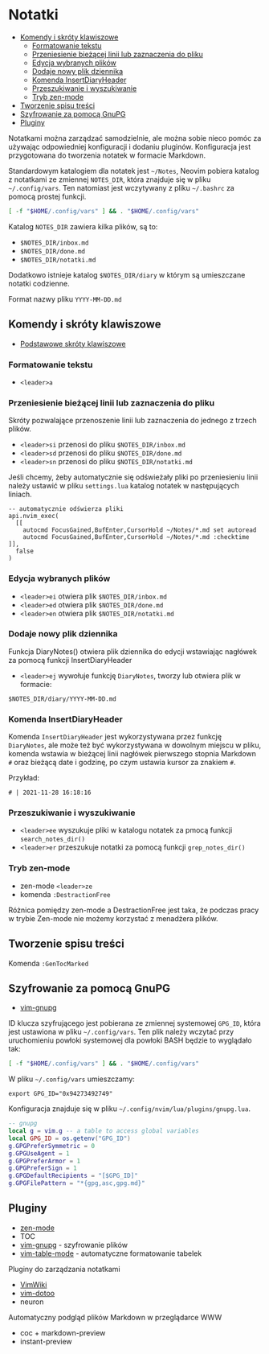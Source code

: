 # Notatki

<!-- vim-markdown-toc Marked -->

* [Komendy i skróty klawiszowe](#komendy-i-skróty-klawiszowe)
	* [Formatowanie tekstu](#formatowanie-tekstu)
	* [Przeniesienie bieżącej linii lub zaznaczenia do pliku](#przeniesienie-bieżącej-linii-lub-zaznaczenia-do-pliku)
	* [Edycja wybranych plików](#edycja-wybranych-plików)
	* [Dodaje nowy plik dziennika](#dodaje-nowy-plik-dziennika)
	* [Komenda InsertDiaryHeader](#komenda-insertdiaryheader)
	* [Przeszukiwanie i wyszukiwanie](#przeszukiwanie-i-wyszukiwanie)
	* [Tryb zen-mode](#tryb-zen-mode)
* [Tworzenie spisu treści](#tworzenie-spisu-treści)
* [Szyfrowanie za pomocą GnuPG](#szyfrowanie-za-pomocą-gnupg)
* [Pluginy](#pluginy)

<!-- vim-markdown-toc -->

Notatkami można zarządzać samodzielnie, ale można sobie nieco pomóc za używając odpowiedniej
konfiguracji i dodaniu pluginów. Konfiguracja jest przygotowana do tworzenia notatek w formacie
Markdown.

Standardowym katalogiem dla notatek jest `~/Notes`, Neovim pobiera katalog z notatkami ze zmiennej
`NOTES_DIR`, która znajduje się w pliku `~/.config/vars`. Ten natomiast jest wczytywany z pliku
`~/.bashrc` za pomocą prostej funkcji.

```bash
[ -f "$HOME/.config/vars" ] && . "$HOME/.config/vars"
```

Katalog `NOTES_DIR` zawiera kilka plików, są to:

- `$NOTES_DIR/inbox.md`
- `$NOTES_DIR/done.md`
- `$NOTES_DIR/notatki.md`

Dodatkowo istnieje katalog `$NOTES_DIR/diary` w którym są umieszczane notatki codzienne.

Format nazwy pliku `YYYY-MM-DD.md`

## Komendy i skróty klawiszowe

- [Podstawowe skróty klawiszowe](Skróty.md)

### Formatowanie tekstu

- `<leader>a`

### Przeniesienie bieżącej linii lub zaznaczenia do pliku

Skróty pozwalające przenoszenie linii lub zaznaczenia do jednego z trzech plików.

- `<leader>si` przenosi do pliku `$NOTES_DIR/inbox.md`
- `<leader>sd` przenosi do pliku `$NOTES_DIR/done.md`
- `<leader>sn` przenosi do pliku `$NOTES_DIR/notatki.md`

Jeśli chcemy, żeby automatycznie się odświeżały pliki po przeniesieniu linii należy ustawić w pliku `settings.lua`
katalog notatek w następujących liniach.

```
-- automatycznie odświerza pliki
api.nvim_exec(
  [[
    autocmd FocusGained,BufEnter,CursorHold ~/Notes/*.md set autoread
    autocmd FocusGained,BufEnter,CursorHold ~/Notes/*.md :checktime
]],
  false
)
```

### Edycja wybranych plików

- `<leader>ei` otwiera plik `$NOTES_DIR/inbox.md`
- `<leader>ed` otwiera plik `$NOTES_DIR/done.md`
- `<leader>en` otwiera plik `$NOTES_DIR/notatki.md`

### Dodaje nowy plik dziennika

Funkcja DiaryNotes() otwiera plik dziennika do edycji wstawiając nagłówek za pomocą funkcji
InsertDiaryHeader

- `<leader>ej` wywołuje funkcję `DiaryNotes`, tworzy lub otwiera plik w formacie:

```
$NOTES_DIR/diary/YYYY-MM-DD.md
```

### Komenda InsertDiaryHeader

Komenda `InsertDiaryHeader` jest wykorzystywana przez funkcję `DiaryNotes`, ale może też być
wykorzystywana w dowolnym miejscu w pliku, komenda wstawia w bieżącej linii nagłówek pierwszego
stopnia Markdown `#` oraz bieżącą date i godzinę, po czym ustawia kursor za znakiem `#`.

Przykład:

```
# | 2021-11-28 16:18:16
```

### Przeszukiwanie i wyszukiwanie

- `<leader>ee` wyszukuje pliki w katalogu notatek za pmocą funkcji `search_notes_dir()`
- `<leader>er` przeszukuje notatki za pomocą funkcji `grep_notes_dir()`

### Tryb zen-mode

- zen-mode `<leader>ze`
- komenda `:DestractionFree`

Różnica pomiędzy zen-mode a DestractionFree jest taka, że podczas pracy w trybie Zen-mode nie możemy
korzystać z menadżera plików.

## Tworzenie spisu treści

Komenda `:GenTocMarked`

## Szyfrowanie za pomocą GnuPG

- [vim-gnupg](Pluginy/vim-gnupg.md)

ID klucza szyfrującego jest pobierana ze zmiennej systemowej `GPG_ID`, która
jest ustawiona w pliku `~/.config/vars`. Ten plik należy wczytać przy
uruchomieniu powłoki systemowej dla powłoki BASH będzie to wyglądało tak:

```sh
[ -f "$HOME/.config/vars" ] && . "$HOME/.config/vars"
```

W pliku `~/.config/vars` umieszczamy:

```
export GPG_ID="0x94273492749"
```

Konfiguracja znajduje się w pliku `~/.config/nvim/lua/plugins/gnupg.lua`.

```lua
-- gnupg
local g = vim.g -- a table to access global variables
local GPG_ID = os.getenv("GPG_ID")
g.GPGPreferSymmetric = 0
g.GPGUseAgent = 1
g.GPGPreferArmor = 1
g.GPGPreferSign = 1
g.GPGDefaultRecipients = "[$GPG_ID]"
g.GPGFilePattern = "*{gpg,asc,gpg.md}"
```

## Pluginy

- [zen-mode](Pluginy/zen-mode-nvim.md)
- TOC
- [vim-gnupg](Pluginy/vim-gnupg.md) - szyfrowanie plików
- [vim-table-mode](Pluginy/vim-table-mode.md) - automatyczne formatowanie tabelek

Pluginy do zarządzania notatkami

- [VimWiki](Pluginy/vimwiki.md)
- [vim-dotoo](Pluginy/vim-dotoo.md)
- neuron

Automatyczny podgląd plików Markdown w przeglądarce WWW

- coc + markdown-preview
- instant-preview
